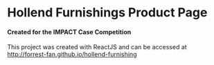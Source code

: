 # Hollend Furnishings Product Page
#### Created for the IMPACT Case Competition

This project was created with ReactJS and can be accessed at http://forrest-fan.github.io/hollend-furnishing